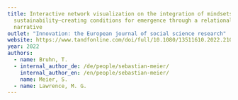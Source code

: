 ```yaml
---
title: Interactive network visualization on the integration of mindsets and
  sustainability–creating conditions for emergence through a relational
  narrative
outlet: "Innovation: the European journal of social science research"
website: https://www.tandfonline.com/doi/full/10.1080/13511610.2022.2101987
year: 2022
authors:
  - name: Bruhn, T.
  - internal_author_de: /de/people/sebastian-meier/
    internal_author_en: /en/people/sebastian-meier/
    name: Meier, S.
  - name: Lawrence, M. G.
---
```

